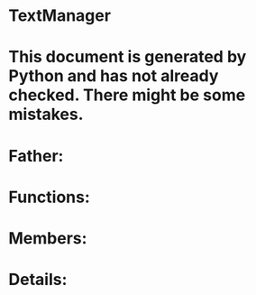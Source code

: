 TextManager
===

# This document is generated by Python and has not already checked. There might be some mistakes.

# Father:

# Functions:

# Members:

# Details:
